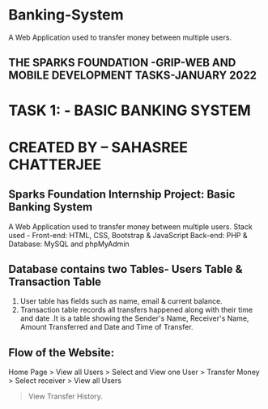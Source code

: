 # Banking-System
A Web Application used to transfer money between multiple users.
## THE SPARKS FOUNDATION -GRIP-WEB AND MOBILE DEVELOPMENT TASKS-JANUARY 2022
# TASK 1: - BASIC BANKING SYSTEM
# CREATED BY – SAHASREE CHATTERJEE
## Sparks Foundation Internship Project: Basic Banking System
A Web Application used to transfer money between multiple users.
Stack used - Front-end: HTML, CSS, Bootstrap & JavaScript Back-end: PHP & Database: MySQL and phpMyAdmin
## Database contains two Tables- Users Table & Transaction Table
1. User table has fields such as name, email & current balance.
2. Transaction table records all transfers happened along with their 
time and date .It is a table showing the Sender's Name, Receiver's Name, Amount Transferred and Date and Time of Transfer.
## Flow of the Website:
Home Page > View all Users > Select and 
View one User > Transfer Money > Select receiver > View all Users 
> View Transfer History.
